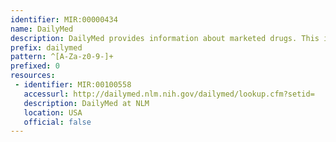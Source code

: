 ```yaml
---
identifier: MIR:00000434
name: DailyMed
description: DailyMed provides information about marketed drugs. This information includes FDA labels (package inserts). The Web site provides a standard, comprehensive, up-to-date, look-up and download resource of medication content and labeling as found in medication package inserts. Drug labeling is the most recent submitted to the Food and Drug Administration (FDA) and currently in use; it may include, for example, strengthened warnings undergoing FDA review or minor editorial changes. These labels have been reformatted to make them easier to read.
prefix: dailymed
pattern: ^[A-Za-z0-9-]+
prefixed: 0
resources:
 - identifier: MIR:00100558
   accessurl: http://dailymed.nlm.nih.gov/dailymed/lookup.cfm?setid=
   description: DailyMed at NLM
   location: USA
   official: false
---
```

